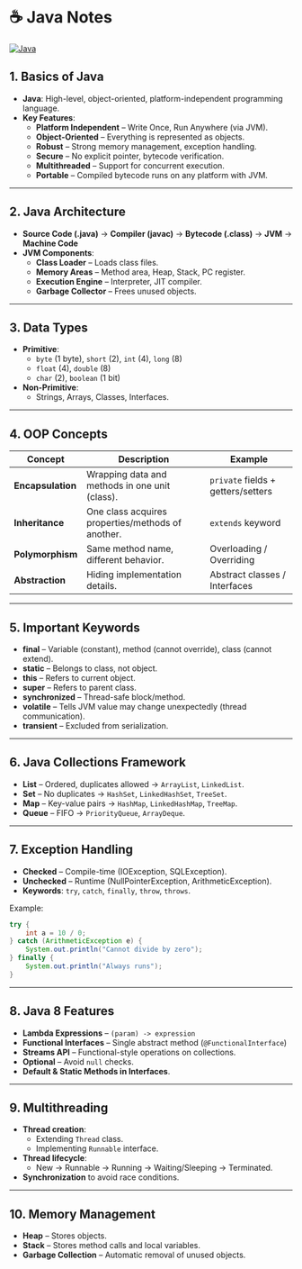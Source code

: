 
# ☕ Java Notes
[![Java](https://img.shields.io/badge/Java-ED8B00?style=for-the-badge&logo=openjdk&logoColor=white)](https://github.com/your-username/your-java-notes-repo)

## 1. Basics of Java

* **Java**: High-level, object-oriented, platform-independent programming language.
* **Key Features**:
  * **Platform Independent** – Write Once, Run Anywhere (via JVM).
  * **Object-Oriented** – Everything is represented as objects.
  * **Robust** – Strong memory management, exception handling.
  * **Secure** – No explicit pointer, bytecode verification.
  * **Multithreaded** – Support for concurrent execution.
  * **Portable** – Compiled bytecode runs on any platform with JVM.

---

## 2. Java Architecture

* **Source Code (.java)** → **Compiler (javac)** → **Bytecode (.class)** → **JVM** → **Machine Code**
* **JVM Components**:
  * **Class Loader** – Loads class files.
  * **Memory Areas** – Method area, Heap, Stack, PC register.
  * **Execution Engine** – Interpreter, JIT compiler.
  * **Garbage Collector** – Frees unused objects.

---

## 3. Data Types

* **Primitive**:
  * `byte` (1 byte), `short` (2), `int` (4), `long` (8)
  * `float` (4), `double` (8)
  * `char` (2), `boolean` (1 bit)
* **Non-Primitive**:
  * Strings, Arrays, Classes, Interfaces.

---

## 4. OOP Concepts

| Concept           | Description                                       | Example                            |
| ----------------- | ------------------------------------------------- | ---------------------------------- |
| **Encapsulation** | Wrapping data and methods in one unit (class).    | `private` fields + getters/setters |
| **Inheritance**   | One class acquires properties/methods of another. | `extends` keyword                  |
| **Polymorphism**  | Same method name, different behavior.             | Overloading / Overriding           |
| **Abstraction**   | Hiding implementation details.                    | Abstract classes / Interfaces      |

---

## 5. Important Keywords

* **final** – Variable (constant), method (cannot override), class (cannot extend).
* **static** – Belongs to class, not object.
* **this** – Refers to current object.
* **super** – Refers to parent class.
* **synchronized** – Thread-safe block/method.
* **volatile** – Tells JVM value may change unexpectedly (thread communication).
* **transient** – Excluded from serialization.

---

## 6. Java Collections Framework

* **List** – Ordered, duplicates allowed → `ArrayList`, `LinkedList`.
* **Set** – No duplicates → `HashSet`, `LinkedHashSet`, `TreeSet`.
* **Map** – Key-value pairs → `HashMap`, `LinkedHashMap`, `TreeMap`.
* **Queue** – FIFO → `PriorityQueue`, `ArrayDeque`.

---

## 7. Exception Handling

* **Checked** – Compile-time (IOException, SQLException).
* **Unchecked** – Runtime (NullPointerException, ArithmeticException).
* **Keywords**: `try`, `catch`, `finally`, `throw`, `throws`.

Example:

```java
try {
    int a = 10 / 0;
} catch (ArithmeticException e) {
    System.out.println("Cannot divide by zero");
} finally {
    System.out.println("Always runs");
}
```

---

## 8. Java 8 Features

* **Lambda Expressions** – `(param) -> expression`
* **Functional Interfaces** – Single abstract method (`@FunctionalInterface`)
* **Streams API** – Functional-style operations on collections.
* **Optional** – Avoid `null` checks.
* **Default & Static Methods in Interfaces**.

---

## 9. Multithreading

* **Thread creation**:
  * Extending `Thread` class.
  * Implementing `Runnable` interface.
* **Thread lifecycle**:
  * New → Runnable → Running → Waiting/Sleeping → Terminated.
* **Synchronization** to avoid race conditions.

---

## 10. Memory Management

* **Heap** – Stores objects.
* **Stack** – Stores method calls and local variables.
* **Garbage Collection** – Automatic removal of unused objects.

